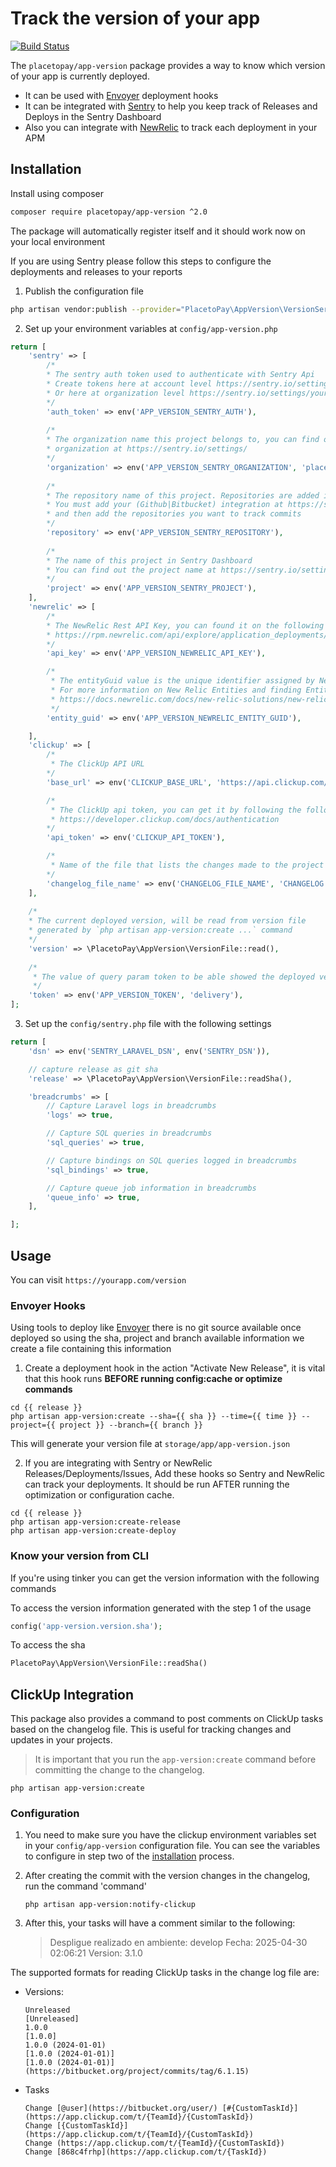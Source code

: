# Track the version of your app

[![Build Status](https://travis-ci.org/placetopay-org/app-version.svg?branch=master)](https://travis-ci.org/placetopay-org/app-version)

The `placetopay/app-version` package provides a way to know which version of your app is currently deployed.

* It can be used with [Envoyer](https://envoyer.io/) deployment hooks
* It can be integrated with [Sentry](https://sentry.io) to help you keep track of Releases and Deploys in the Sentry
  Dashboard
* Also you can integrate with [NewRelic](https://newrelic.com) to track each deployment in your APM

## Installation

Install using composer

```bash
composer require placetopay/app-version ^2.0
```

The package will automatically register itself and it should work now on your local environment

If you are using Sentry please follow this steps to configure the deployments and releases to your reports

1. Publish the configuration file

 ```bash
 php artisan vendor:publish --provider="PlacetoPay\AppVersion\VersionServiceProvider"
 ```

2. Set up your environment variables at `config/app-version.php`

```php
return [
    'sentry' => [
        /*
        * The sentry auth token used to authenticate with Sentry Api
        * Create tokens here at account level https://sentry.io/settings/account/api/auth-tokens/
        * Or here at organization level https://sentry.io/settings/your-organization/developer-settings/
        */
        'auth_token' => env('APP_VERSION_SENTRY_AUTH'),
        
        /*
        * The organization name this project belongs to, you can find out the
        * organization at https://sentry.io/settings/
        */
        'organization' => env('APP_VERSION_SENTRY_ORGANIZATION', 'placetopay'),
        
        /*
        * The repository name of this project. Repositories are added in sentry as integrations.
        * You must add your (Github|Bitbucket) integration at https://sentry.io/settings/your-organization/integrations/
        * and then add the repositories you want to track commits
        */
        'repository' => env('APP_VERSION_SENTRY_REPOSITORY'),
        
        /*
        * The name of this project in Sentry Dashboard
        * You can find out the project name at https://sentry.io/settings/your-organization/projects/
        */
        'project' => env('APP_VERSION_SENTRY_PROJECT'),
    ],
    'newrelic' => [
        /*
        * The NewRelic Rest API Key, you can found it on the following URL when you are logged in
        * https://rpm.newrelic.com/api/explore/application_deployments/create
        */
        'api_key' => env('APP_VERSION_NEWRELIC_API_KEY'),

        /*
         * The entityGuid value is the unique identifier assigned by New Relic to your system components during instrumentation and setup processes.
         * For more information on New Relic Entities and finding Entity GUIDs, see this guide.
         * https://docs.newrelic.com/docs/new-relic-solutions/new-relic-one/core-concepts/what-entity-new-relic/#find
         */
        'entity_guid' => env('APP_VERSION_NEWRELIC_ENTITY_GUID'),

    ],
    'clickup' => [
        /*
         * The ClickUp API URL
        */
        'base_url' => env('CLICKUP_BASE_URL', 'https://api.clickup.com/api/v2'),

        /*
         * The ClickUp api token, you can get it by following the following documentation
         * https://developer.clickup.com/docs/authentication
        */
        'api_token' => env('CLICKUP_API_TOKEN'),

        /*
         * Name of the file that lists the changes made to the project
        */
        'changelog_file_name' => env('CHANGELOG_FILE_NAME', 'CHANGELOG.md'),
    ],
    
    /*
    * The current deployed version, will be read from version file
    * generated by `php artisan app-version:create ...` command
    */
    'version' => \PlacetoPay\AppVersion\VersionFile::read(),
    
    /*
     * The value of query param token to be able showed the deployed version.
     */
    'token' => env('APP_VERSION_TOKEN', 'delivery'),
];
```

3. Set up the `config/sentry.php` file with the following settings
```php
return [
    'dsn' => env('SENTRY_LARAVEL_DSN', env('SENTRY_DSN')),

    // capture release as git sha
    'release' => \PlacetoPay\AppVersion\VersionFile::readSha(),

    'breadcrumbs' => [
        // Capture Laravel logs in breadcrumbs
        'logs' => true,

        // Capture SQL queries in breadcrumbs
        'sql_queries' => true,

        // Capture bindings on SQL queries logged in breadcrumbs
        'sql_bindings' => true,

        // Capture queue job information in breadcrumbs
        'queue_info' => true,
    ],

];
```

## Usage

You can visit `https://yourapp.com/version`

### Envoyer Hooks

Using tools to deploy like [Envoyer](https://envoyer.io) there is no git source available once deployed so using the
sha, project and branch available information we create a file containing this information

1. Create a deployment hook in the action "Activate New Release", it is vital that this hook runs **BEFORE running
   config:cache or optimize commands**

```shell
cd {{ release }}
php artisan app-version:create --sha={{ sha }} --time={{ time }} --project={{ project }} --branch={{ branch }}
```

This will generate your version file at `storage/app/app-version.json`

2. If you are integrating with Sentry or NewRelic Releases/Deployments/Issues, Add these hooks so Sentry and NewRelic
   can track your deployments. It should be run AFTER running the optimization or configuration cache.

```shell
cd {{ release }}
php artisan app-version:create-release
php artisan app-version:create-deploy
``` 

### Know your version from CLI

If you're using tinker you can get the version information with the following commands

To access the version information generated with the step 1 of the usage

```php 
config('app-version.version.sha'); 
```

To access the sha

```php 
PlacetoPay\AppVersion\VersionFile::readSha()
```

## ClickUp Integration
This package also provides a command to post comments on ClickUp tasks based on the changelog file.
This is useful for tracking changes and updates in your projects.

>It is important that you run the `app-version:create` command before committing the change to the changelog.

```shell
php artisan app-version:create
``` 

### Configuration

1. You need to make sure you have the clickup environment variables set in your `config/app-version` configuration file.
   You can see the variables to configure in step two of the [installation](installation) process.


2. After creating the commit with the version changes in the changelog, run the command 'command'
    ```shell
    php artisan app-version:notify-clickup
    ``` 

3. After this, your tasks will have a comment similar to the following:

   >Despligue realizado en ambiente: develop
   Fecha: 2025-04-30 02:06:21
   Version: 3.1.0


The supported formats for reading ClickUp tasks in the change log file are:
* Versions:
     ```
  Unreleased
  [Unreleased]
  1.0.0
  [1.0.0]
  1.0.0 (2024-01-01)
  [1.0.0 (2024-01-01)]
  [1.0.0 (2024-01-01)](https://bitbucket.org/project/commits/tag/6.1.15) 
     ```

* Tasks
     ```
  Change [@user](https://bitbucket.org/user/) [#{CustomTaskId}](https://app.clickup.com/t/{TeamId}/{CustomTaskId})
  Change [{CustomTaskId}](https://app.clickup.com/t/{TeamId}/{CustomTaskId})
  Change (https://app.clickup.com/t/{TeamId}/{CustomTaskId}) 
  Change [868c4frhp](https://app.clickup.com/t/{TaskId})
     ```
